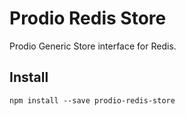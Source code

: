 Prodio Redis Store
====================

Prodio Generic Store interface for Redis.

Install
-------

```
npm install --save prodio-redis-store
```
